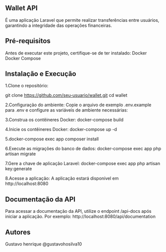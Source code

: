 ## Wallet API

 É uma aplicação Laravel que permite realizar transferências entre usuários, garantindo a integridade das operações financeiras.

## Pré-requisitos
 Antes de executar este projeto, certifique-se de ter instalado:
    Docker
    Docker Compose
## Instalação e Execução
1.Clone o repositório:

git clone https://github.com/seu-usuario/wallet.git
cd wallet

2.Configuração do ambiente:
Copie o arquivo de exemplo .env.example para .env e configure as variáveis de ambiente necessárias:

3.Construa os contêineres Docker:
    docker-compose build

4.Inicie os contêineres Docker:
    docker-compose up -d

5.docker-compose exec app composer install

6.Execute as migrações do banco de dados:
    docker-compose exec app php artisan migrate

7.Gere a chave de aplicação Laravel:
    docker-compose exec app php artisan key:generate

8.Acesse a aplicação:
A aplicação estará disponível em http://localhost:8080

## Documentação da API
Para acessar a documentação da API, utilize o endpoint /api-docs após iniciar a aplicação. Por exemplo: http://localhost:8080/api/documentation

## Autores
Gustavo henrique @gustavohosilva10

